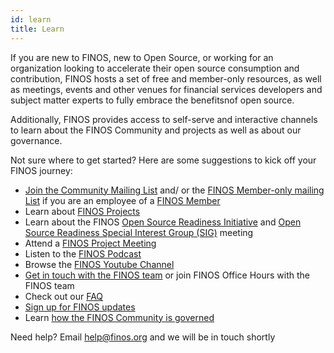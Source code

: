 ```yaml
---
id: learn
title: Learn
---
```


If you are new to FINOS, new to Open Source, or working for an organization looking to accelerate their open source consumption and contribution, FINOS hosts a set of free and member-only resources, as well as meetings, events and other venues for financial services developers and subject matter experts to fully embrace the benefitsnof open source. 

Additionally, FINOS provides access to self-serve and interactive channels to learn about the FINOS Community and projects as well as about our governance.

Not sure where to get started? Here are some suggestions to kick off your FINOS journey:

- [Join the Community Mailing List](mailto:community+subscribe@finos.org) and/ or the [FINOS Member-only mailing List](mailto:member+subscribe@finos.org) if you are an employee of a [FINOS Member](https://finos.org/members)
- Learn about [FINOS Projects](http://landscape.finos.org/)
- Learn about the FINOS [Open Source Readiness Initiative](https://finos.org/open-source-readiness) and [Open Source Readiness Special Interest Group (SIG)](https://osr.finos.org) meeting
- Attend a [FINOS Project Meeting](https://calendar.google.com/calendar/u/0/embed?src=finos.org_fac8mo1rfc6ehscg0d80fi8jig@group.calendar.google.com&ctz=America/New_York)
- Listen to the [FINOS Podcast](https://podcasts.apple.com/us/podcast/finos-open-source-in-finance-podcast/id1512371068)
- Browse the [FINOS Youtube Channel](https://www.youtube.com/c/FINOS)
- [Get in touch with the FINOS team](https://www.finos.org/contact-us?hsLang=en-us) or join FINOS Office Hours with the FINOS team
- Check out our [FAQ](https://www.finos.org/faq)
- [Sign up for FINOS updates](https://www.finos.org/sign-up)
- Learn [how the FINOS Community is governed](/docs/governance/intro)

Need help? Email [help@finos.org](mailto:help@finos.org) and we will be in touch shortly
